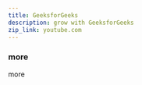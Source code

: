 ```yaml
---
title: GeeksforGeeks
description: grow with GeeksforGeeks
zip_link: youtube.com
---
```


### more
more